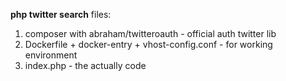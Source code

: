 **php twitter search**
files:
1. composer with abraham/twitteroauth - official auth twitter lib
2. Dockerfile + docker-entry + vhost-config.conf - for working environment
3. index.php - the actually code